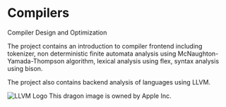 # Compilers
Compiler Design and Optimization

The project contains an introduction to compiler frontend including tokenizer, non deterministic finite automata analysis using 
 McNaughton-Yamada-Thompson algorithm, lexical analysis using flex, syntax analysis using bison.

The project also contains backend analysis of languages using LLVM.

![LLVM Logo](https://llvm.org/img/DragonFull.png)<!-- .element height="50%" width="50%" -->
This dragon image is owned by Apple Inc. 
